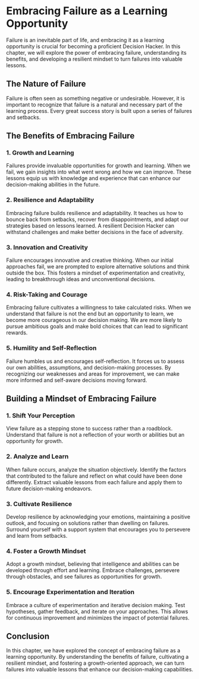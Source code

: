 Embracing Failure as a Learning Opportunity
====================================================

Failure is an inevitable part of life, and embracing it as a learning opportunity is crucial for becoming a proficient Decision Hacker. In this chapter, we will explore the power of embracing failure, understanding its benefits, and developing a resilient mindset to turn failures into valuable lessons.

The Nature of Failure
---------------------

Failure is often seen as something negative or undesirable. However, it is important to recognize that failure is a natural and necessary part of the learning process. Every great success story is built upon a series of failures and setbacks.

The Benefits of Embracing Failure
---------------------------------

### 1. Growth and Learning

Failures provide invaluable opportunities for growth and learning. When we fail, we gain insights into what went wrong and how we can improve. These lessons equip us with knowledge and experience that can enhance our decision-making abilities in the future.

### 2. Resilience and Adaptability

Embracing failure builds resilience and adaptability. It teaches us how to bounce back from setbacks, recover from disappointments, and adapt our strategies based on lessons learned. A resilient Decision Hacker can withstand challenges and make better decisions in the face of adversity.

### 3. Innovation and Creativity

Failure encourages innovative and creative thinking. When our initial approaches fail, we are prompted to explore alternative solutions and think outside the box. This fosters a mindset of experimentation and creativity, leading to breakthrough ideas and unconventional decisions.

### 4. Risk-Taking and Courage

Embracing failure cultivates a willingness to take calculated risks. When we understand that failure is not the end but an opportunity to learn, we become more courageous in our decision making. We are more likely to pursue ambitious goals and make bold choices that can lead to significant rewards.

### 5. Humility and Self-Reflection

Failure humbles us and encourages self-reflection. It forces us to assess our own abilities, assumptions, and decision-making processes. By recognizing our weaknesses and areas for improvement, we can make more informed and self-aware decisions moving forward.

Building a Mindset of Embracing Failure
---------------------------------------

### 1. Shift Your Perception

View failure as a stepping stone to success rather than a roadblock. Understand that failure is not a reflection of your worth or abilities but an opportunity for growth.

### 2. Analyze and Learn

When failure occurs, analyze the situation objectively. Identify the factors that contributed to the failure and reflect on what could have been done differently. Extract valuable lessons from each failure and apply them to future decision-making endeavors.

### 3. Cultivate Resilience

Develop resilience by acknowledging your emotions, maintaining a positive outlook, and focusing on solutions rather than dwelling on failures. Surround yourself with a support system that encourages you to persevere and learn from setbacks.

### 4. Foster a Growth Mindset

Adopt a growth mindset, believing that intelligence and abilities can be developed through effort and learning. Embrace challenges, persevere through obstacles, and see failures as opportunities for growth.

### 5. Encourage Experimentation and Iteration

Embrace a culture of experimentation and iterative decision making. Test hypotheses, gather feedback, and iterate on your approaches. This allows for continuous improvement and minimizes the impact of potential failures.

Conclusion
----------

In this chapter, we have explored the concept of embracing failure as a learning opportunity. By understanding the benefits of failure, cultivating a resilient mindset, and fostering a growth-oriented approach, we can turn failures into valuable lessons that enhance our decision-making capabilities.
